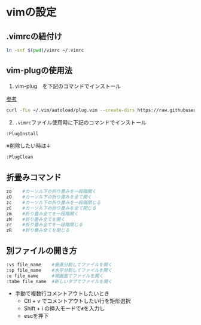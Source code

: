 # vimの設定

## .vimrcの紐付け

```sh
ln -snf $(pwd)/vimrc ~/.vimrc
```

## vim-plugの使用法

1. vim-plug　を下記のコマンドでインストール

[参考](https://github.com/junegunn/vim-plug/wiki/tutorial)

```sh
curl -fLo ~/.vim/autoload/plug.vim --create-dirs https://raw.githubusercontent.com/junegunn/vim-plug/master/plug.vim
```  

2. `.vimrc`ファイル使用時に下記のコマンドでインストール

```sh
:PlugInstall
```

※削除したい時は↓

```sh
:PlugClean
```

## 折畳みコマンド

```sh
zo    #カーソル下の折り畳みを一段階開く
zO    #カーソル下の折り畳みを全て開く
zc    #カーソル下の折り畳みを一段階閉じる
zC    #カーソル下の折り畳みを全て閉じる
zm    #折り畳み全てを一段階開く
zM    #折り畳み全てを開く
zr    #折り畳み全てを一段階閉じる
zR    #折り畳み全てを閉じる
```

## 別ファイルの開き方

```sh
:vs file_name    #垂直分割してファイルを開く
:sp file_name    #水平分割してファイルを開く
:e file_name     #現画面でファイルを開く
:tabe file_name  #新しいタブでファイルを開く
```

* 手動で複数行コメントアウトしたいとき
  * Ctl + v でコメントアウトしたい行を矩形選択
  * Shift + i の挿入モードで`#`を入力し
  * escを押下
